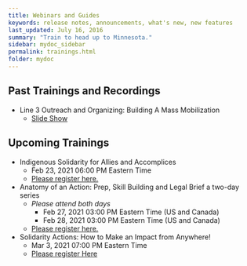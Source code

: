 ```yaml
---
title: Webinars and Guides
keywords: release notes, announcements, what's new, new features
last_updated: July 16, 2016
summary: "Train to head up to Minnesota."
sidebar: mydoc_sidebar
permalink: trainings.html
folder: mydoc
---
```


## Past Trainings and Recordings
- Line 3 Outreach and Organizing: Building A Mass Mobilization
  * <a href="https://docs.google.com/presentation/d/1I_jKWLdxEyGvvghJ_51DO5lSeEG16jz-vwg74YkPmHQ/edit#slide=id.gbde2c5bb1f_0_55" target="_blank">Slide Show</a>
  
## Upcoming Trainings
- Indigenous Solidarity for Allies and Accomplices
  * Feb 23, 2021 06:00 PM Eastern Time
  * <a href="https://us02web.zoom.us/meeting/register/tZYsc-uorT0jHdE0dGB_7KDCONX5Z7y_O97u" target="_blank">Please register here.</a>
- Anatomy of an Action: Prep, Skill Building and Legal Brief a two-day series
  * _Please attend both days_
    * Feb 27, 2021 03:00 PM Eastern Time (US and Canada)
    * Feb 28, 2021 03:00 PM Eastern Time (US and Canada)
  * <a href="https://us02web.zoom.us/meeting/register/tZMpf-2qqjMpHdUfk0OvEJge6N0cm2ZodFRb" target="_blank">Please register here.</a>
- Solidarity Actions: How to Make an Impact from Anywhere!
  * Mar 3, 2021 07:00 PM Eastern Time 
  * <a href="https://us02web.zoom.us/meeting/register/tZEpf-6hpjsrGtasbQTX1HKZGVe5x_lgxtxe">Please register Here</a>

